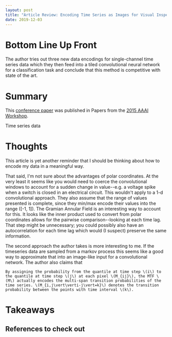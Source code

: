 ```yaml
---
layout: post
title: "Article Review: Encoding Time Series as Images for Visual Inspection and Classification Using Tiled Convolutional Networks"
date: 2019-12-03
---
```

# Bottom Line Up Front

The author tries out three new data encodings for single-channel time series data which they then feed into a tiled convolutional neural network for a classification task and conclude that this method is competitive with state of the art.

# Summary

This [conference paper](https://www.aaai.org/ocs/index.php/WS/AAAIW15/paper/viewPaper/10179) was published in Papers from the [2015 AAAI Workshop](https://www.aaai.org/ocs/index.php/WS/AAAIW15/index).

Time series data 

# Thoughts

This article is yet another reminder that I should be thinking about how to encode my data in a meaningful way. 

That said, I'm not sure about the advantages of polar coordinates. At the very least it seems like you would need to coerce the convolutional windows to account for a sudden change in value--e.g. a voltage spike when a switch is closed in an electrical circuit. This wouldn't apply to a 1-d convolutional approach. They also assume that the range of values presented is complete, since they min/max encode their values into the range \([-1, 1]\). The Gramian Annular Field is an interesting way to account for this. It looks like the inner product used to convert from polar coordinates allows for the pairwise comparison--looking at each time lag. That step might be unnecessary; you could possibly also have an autocorrelation for each time lag which would (I suspect) preserve the same information.

The second approach the author takes is more interesting to me. If the timeseries data are sampled from a markov process this seems like a good way to approximate that into an image-like input for a convolutional network. The author also claims that

    By assigning the probability from the quantile at time step \(i\) to the quantile at time step \(j\) at each pixel \(M_{ij}\), the MTF \(M\) actually encodes the multi-span transition probabilities of the time series. \(M_{i,j\vert\verti-j\vert=k}\) denotes the transition probability between the points with time interval \(k\).

# Takeaways

## References to check out
